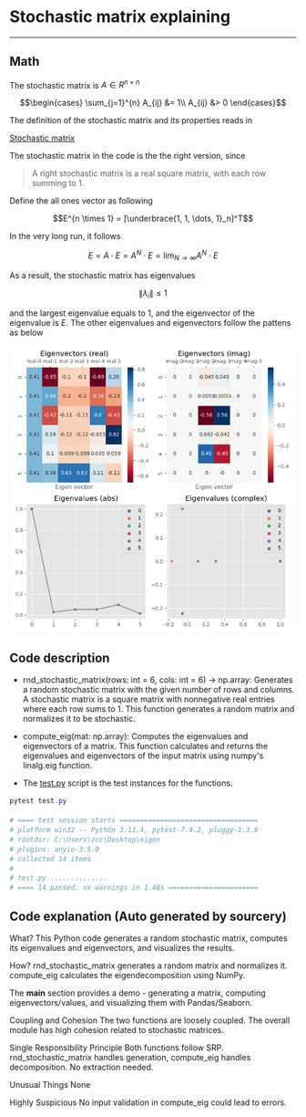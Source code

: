 # Stochastic matrix explaining

---

## Math
The stochastic matrix is $A \in R^{n \times n}$

$$\begin{cases} \sum_{j=1}^{n} A_{ij} &= 1\\ A_{ij} &> 0 \end{cases}$$


The definition of the stochastic matrix and its properties reads in

[Stochastic matrix](https://en.wikipedia.org/wiki/Stochastic_matrix "Stochastic matrix")

The stochastic matrix in the code is the the right version, since

> A right stochastic matrix is a real square matrix, with each row summing to 1.

Define the all ones vector as following

$$E^{n \times 1} = [\underbrace{1, 1, \dots, 1}_n]^T$$

In the very long run, it follows

$$E = A \cdot E = A^N \cdot E = \lim_{N \rightarrow \infty} A^N \cdot E$$

As a result, the stochastic matrix has eigenvalues

$$\lVert \lambda_i \lVert \le 1$$

and the largest eigenvalue equals to $1$, and the eigenvector of the eigenvalue is $E$.
The other eigenvalues and eigenvectors follow the pattens as below

![demo.png](./img/demo.png "demo.png")

## Code description

- rnd_stochastic_matrix(rows: int = 6, cols: int = 6) -> np.array:
Generates a random stochastic matrix with the given number of rows and columns.
A stochastic matrix is a square matrix with nonnegative real entries where each row sums to 1.
This function generates a random matrix and normalizes it to be stochastic.

- compute_eig(mat: np.array):
Computes the eigenvalues and eigenvectors of a matrix.
This function calculates and returns the eigenvalues and eigenvectors 
of the input matrix using numpy's linalg.eig function.

- The [test.py](./test.py "test.py") script is the test instances for the functions.

```powershell
pytest test.py

# ==== test session starts ==================================
# platform win32 -- Python 3.11.4, pytest-7.4.2, pluggy-1.3.0
# rootdir: C:\Users\zcc\Desktop\eigen
# plugins: anyio-3.5.0
# collected 14 items
#
# test.py ..............
# ==== 14 passed, xx warnings in 1.48s ======================
```

## Code explanation (Auto generated by sourcery)

What?
This Python code generates a random stochastic matrix, computes its eigenvalues and eigenvectors, and visualizes the results.

How?
rnd_stochastic_matrix generates a random matrix and normalizes it. compute_eig calculates the eigendecomposition using NumPy.

The __main__ section provides a demo - generating a matrix, computing eigenvectors/values, and visualizing them with Pandas/Seaborn.

Coupling and Cohesion
The two functions are loosely coupled. The overall module has high cohesion related to stochastic matrices.

Single Responsibility Principle
Both functions follow SRP. rnd_stochastic_matrix handles generation, compute_eig handles decomposition. No extraction needed.

Unusual Things
None

Highly Suspicious
No input validation in compute_eig could lead to errors.
